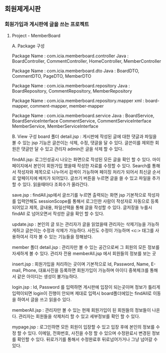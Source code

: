 ## 회원제게시판
### 회원가입과 게시판에 글을 쓰는 프로젝트

1. Project - MemberBoard

   A. Package 구성
   
   Package Name : com.icia.memberboard.controller
   Java : BoardController, CommentController, HomeController, MemberController
   
   Package Name : com.icia.memberboard.dto
   Java : BoardDTO, CommentDTO, PageDTO, MemberDTO
   
   Package Name : com.icia.memberboard.repository
   Java : BoardRepository, CommentRepository, MemberRepository
   
   Package Name : com.icia.memberboard.repository.mapper
   xml : board-mapper, comment-mapper, member-mapper
   
   Package Name : com.icia.memberboard.service
   Java : BoardService, BoardServiceInterface
   		  CommentService, CommentServiceInterface
   		  MemberService, MemberServiceInterface
   		  
   B. View 구성
   	board 폴더
   	detail.jsp : 게시판에 작성된 글에 대한 댓글과 파일을 볼 수 있는 jsp
   				 기능은 글쓴이는 삭제, 수정, 댓글을 달 수 있다.
   				 글쓴이를 제외한 회원은 댓글만 달 수 있고
   				 관리자 admin은 글을 삭제 할 수 있다.
   	
   	findAll.jsp: 로그인성공시 나오는 화면으로 작성된 모든 글을 확인 할 수 있다.
   				 마이페이지에서 본인이 회원가입 했을때 작성한 자료를 수정할 수 있다.
   				 Search를 통해서 작성자와 제목으로 나누어서 검색이 가능하며
   				 페이징 처리가 되어서 최신글 순서로 앞페이지에 배치가 되어있다.
   				 글쓰기 버튼을 누르면 글을 쓸 수 있고 파일을 추가 할 수 있다.
   				 읽을때마다 조회수가 올라간다.
   	
   	save.jsp  : findAll.jsp에서 글쓰기를 누르면 출력되는 화면 jsp
   				기본적으로 작성자를 입력안해도 sessionScope를 통해서 로그인한 사람이 작성자로
   				자동으로 등록되어있고 제목, 글내용, 파일선택을 통해 글을 작성할 수 있다.
   				글저장을 누를시 findAll 로 넘어오면서 작성한 글을 확인 할 수 있다.
   				
   	update.jsp : 본인의 글 또는 관리자가 글을 읽었을때 관리자는 삭제기능을 가능하게하고
   				 글쓴이는 수정과 삭제가 가능하다.
   				 사진도 수정이 가능하며 <c:> 태그를 사용하여서 각자 볼 수 있는 기능들을 정해놨다.
   				 
 	member 폴더
 	detail.jsp : 관리자만 볼 수 있는 공간으로써 그 회원의 모든 정보를 자세하게 볼 수 있다.
 				 관리자 전용 memberAll.jsp 에서 회원들의 정보를 보는 곳
 	
 	insert.jsp : 회원가입을 처리하는 곳이며 기본적으로 Id, Password, Name, E-mail, Phone, 대표사진을
 				 등록하면 회원가입이 가능하며 아이디 중복체크를 통해서 같은 아이디는 생성이 불가능하다.
 				 
 	login.jsp  : Id, Password 를 입력하면 게시판에 입장이 되는곳이며
 				 정보가 틀리게 입력이되면 login이 진행이 안되며 제대로 입력시 board폴더에있는 findAll로
 				 이동을 하여서 글을 쓰고 읽을수 있다.
 				 
 	memberAll.jsp : 관리자만 볼 수 있는 현재 회원가입이 된 회원들의 정보들이 나온다.
 				 관리자는 회원들을 삭제처리 할 수 있고 세부정보를 확인 할 수 있다.
 	
 	mypage.jsp : 로그인하면 모든 회원이 입장할 수 있고 입장 후에 본인의 정보를 수정 할 수 있다.
 				 이메일, 전화번호, 사진을 수정 할 수 있으며 수정완료시 변경된 정보를 확인할 수 있다.
 				 뒤로가기를 통해서 수정완료후 뒤로넘어가거나 그냥 넘어갈 수 있다. 
   
   
   
   
   
  
  
